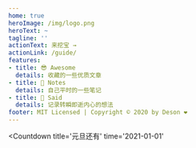 ```yaml
---
home: true
heroImage: /img/logo.png
heroText: ~
tagline: ''
actionText: 来挖宝 →
actionLink: /guide/
features:
- title: 😎 Awesome
  details: 收藏的一些优质文章
- title: 📅 Notes
  details: 自己平时的一些笔记
- title: 🌈 Said
  details: 记录转瞬即逝内心的想法
footer: MIT Licensed | Copyright © 2020 by Deson ❤️
---
```




<Countdown 
  title='元旦还有' 
  time='2021-01-01'
>
</Countdown>
<Fragment></Fragment>
<Test></Test> 